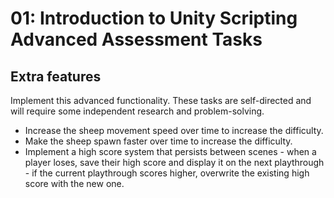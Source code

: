# 01: Introduction to Unity Scripting Advanced Assessment Tasks

## Extra features

Implement this advanced functionality. These tasks are self-directed and will require some independent research and problem-solving.

- Increase the sheep movement speed over time to increase the difficulty.
- Make the sheep spawn faster over time to increase the difficulty.
- Implement a high score system that persists between scenes - when a player loses, save their high score and display it on the next playthrough - if the current playthrough scores higher, overwrite the existing high score with the new one.

